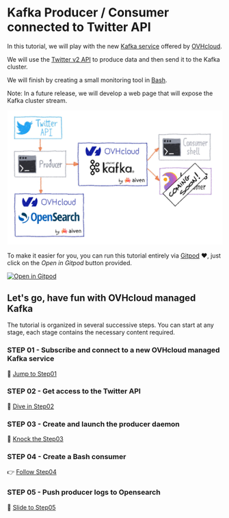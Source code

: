 # Kafka Producer / Consumer connected to Twitter API

In this tutorial, we will play with the new [Kafka service](https://www.ovhcloud.com/fr/public-cloud/apache-kafka) offered by [OVHcloud](https://www.ovhcloud.com/).

We will use the [Twitter v2 API](https://developer.twitter.com/en/docs/twitter-api) to produce data and then send it to the Kafka cluster.

We will finish by creating a small monitoring tool in [Bash](https://www.gnu.org/software/bash).

Note: In a future release, we will develop a web page that will expose the Kafka cluster stream.

![TutoKafka Twitter](images/main01.jpg)

To make it easier for you, you can run this tutorial entirely via [Gitpod](https://www.gitpod.io) ❤️, just click on the *Open in Gitpod* button provided.

[![Open in Gitpod](https://gitpod.io/button/open-in-gitpod.svg)](https://gitpod.io/#https://github.com/raclepoulpe/twifka)

## Let's go, have fun with OVHcloud managed Kafka

The tutorial is organized in several successive steps. You can start at any stage, each stage contains the necessary content required.

### STEP 01 - Subscribe and connect to a new OVHcloud managed Kafka service

👟 [Jump to Step01](../..//tree/main/step01)

### STEP 02 - Get access to the Twitter API

🤿 [Dive in Step02](../..//tree/main/step02)

### STEP 03 - Create and launch the producer daemon

🥊 [Knock the Step03](../..//tree/main/step03)

### STEP 04 - Create a Bash consumer

👉 [Follow Step04](../..//tree/main/step04)

### STEP 05 - Push producer logs to Opensearch

🛝  [Slide to Step05](../..//tree/main/step05)
